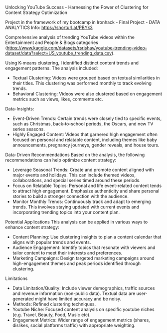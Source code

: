 Unlocking YouTube Success - Harnessing the Power of Clustering for Content Strategy Optimization

Project in the framework of my bootcamp in Ironhack - Final Project - DATA ANALYTICS
Info: https://shorturl.at/PBYk3 


Comprehensive analysis of trending YouTube videos within the Entertainment and People & Blogs categories (https://www.kaggle.com/datasets/rsrishav/youtube-trending-video-dataset/data?select=US_youtube_trending_data.csv).
 
Using K-means clustering, I identified distinct content trends and engagement patterns. The analysis included:

- Textual Clustering: Videos were grouped based on textual similarities in their titles. This clustering was performed monthly to track evolving trends.
- Behavioral Clustering: Videos were also clustered based on engagement metrics such as views, likes, comments etc.

Data-Insights:

- Event-Driven Trends: Certain trends were closely tied to specific events, such as Christmas, back-to-school periods, the Oscars, and new TV series seasons.
- Highly Engaged Content: Videos that garnered high engagement often focused on personal and relatable content, including themes like baby announcements, pregnancy journeys, gender reveals, and house tours.

Data-Driven Recommendations
Based on the analysis, the following recommendations can help optimize content strategy:

- Leverage Seasonal Trends: Create and promote content aligned with major events and holidays. This can include themed videos, collaborations, and special series timed around these periods.
- Focus on Relatable Topics: Personal and life event-related content tends to attract high engagement. Emphasize authenticity and share personal stories to build a stronger connection with the audience.
- Monitor Monthly Trends: Continuously track and adapt to emerging trends. This involves staying updated with current events and incorporating trending topics into your content plan.


Potential Applications
This analysis can be applied in various ways to enhance content strategy:

- Content Planning: Use clustering insights to plan a content calendar that aligns with popular trends and events.
- Audience Engagement: Identify topics that resonate with viewers and tailor content to meet their interests and preferences.
- Marketing Campaigns: Design targeted marketing campaigns around high-engagement themes and peak periods identified through clustering.

Limitations
- Data Limitation/Quality: Include viewer demographics, traffic sources and revenue information (non-public data). Textual data are user-generated might have limited accuracy and be noisy. 
- Methods: Refined clustering techniques.
- Youtube Niche: Focused content analysis on specific youtube niches (e.g. Travel, Beauty, Food, Music etc).
- Engagement Metrics: Wider range of engagement metrics (shares, dislikes, social platforms traffic) with appropriate weighting. 

